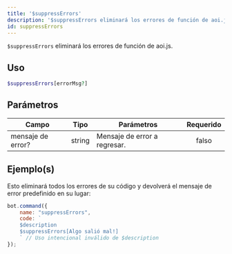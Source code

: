 ```yaml
---
title: '$suppressErrors'
description: '$suppressErrors eliminará los errores de función de aoi.js.'
id: suppressErrors
---
```


`$suppressErrors` eliminará los errores de función de aoi.js.

## Uso

```php
$suppressErrors[errorMsg?]
```

## Parámetros

| Campo             | Tipo   | Parámetros                   | Requerido |
| ----------------- | ------ | ---------------------------- |:---------:|
| mensaje de error? | string | Mensaje de error a regresar. |   falso   |

## Ejemplo(s)

Esto eliminará todos los errores de su código y devolverá el mensaje de error predefinido en su lugar:

```javascript
bot.command({
    name: "suppressErrors",
    code: `
    $description
    $suppressErrors[Algo salió mal!]
    ` // Uso intencional inválido de $description
});
```